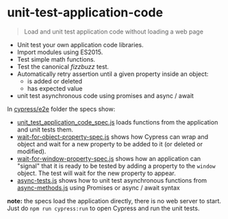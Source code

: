 # unit-test-application-code
> Load and unit test application code without loading a web page

- Unit test your own application code libraries.
- Import modules using ES2015.
- Test simple math functions.
- Test the canonical *fizzbuzz* test.
- Automatically retry assertion until a given property inside an object:
  * is added or deleted
  * has expected value
- unit test asynchronous code using promises and async / await

In [cypress/e2e](cypress/e2e) folder the specs show:

- [unit_test_application_code_spec.js](cypress/e2e/unit_test_application_code_spec.js) loads functions from the application and unit tests them.
- [wait-for-object-property-spec.js](cypress/e2e/wait-for-object-property-spec.js) shows how Cypress can wrap and object and wait for a new property to be added to it (or deleted or modified).
- [wait-for-window-property-spec.js](cypress/e2e/wait-for-window-property-spec.js) shows how an application can "signal" that it is ready to be tested by adding a property to the `window` object. The test will wait for the new property to appear.
- [async-tests.js](cypress/e2e/async-tests.js) shows how to unit test asynchronous functions from [async-methods.js](async-methods.js) using Promises or async / await syntax

**note:** the specs load the application directly, there is no web server to start. Just do `npm run cypress:run` to open Cypress and run the unit tests.
